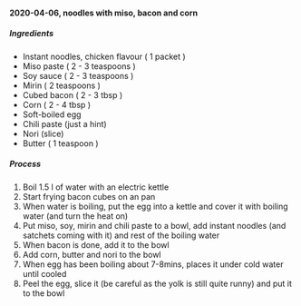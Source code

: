 #### 2020-04-06, noodles with miso, bacon and corn

##### Ingredients

 - Instant noodles, chicken flavour ( 1 packet )
 - Miso paste ( 2 - 3 teaspoons )
 - Soy sauce ( 2 - 3 teaspoons )
 - Mirin ( 2 teaspoons )
 - Cubed bacon ( 2 - 3 tbsp )
 - Corn ( 2 - 4 tbsp )
 - Soft-boiled egg
 - Chili paste (just a hint)
 - Nori (slice)
 - Butter ( 1 teaspoon )

##### Process

 1) Boil 1.5 l of water with an electric kettle
 2) Start frying bacon cubes on an pan
 3) When water is boiling, put the egg into a kettle and cover it with boiling water (and turn the heat on)
 4) Put miso, soy, mirin and chili paste to a bowl, add instant noodles (and satchets coming with it) and rest of the boiling water
 5) When bacon is done, add it to the bowl
 6) Add corn, butter and nori to the bowl
 7) When egg has been boiling about 7-8mins, places it under cold water until cooled
 8) Peel the egg, slice it (be careful as the yolk is still quite runny) and put it to the bowl

